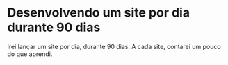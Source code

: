 # Desenvolvendo um site por dia durante 90 dias
Irei lançar um site por dia, durante 90 dias. A cada site, contarei um pouco do que aprendi.
